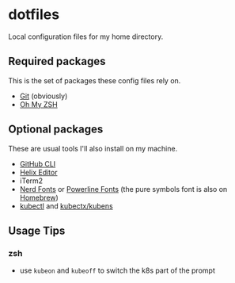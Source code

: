 # dotfiles

Local configuration files for my home directory.

## Required packages

This is the set of packages these config files rely on.

* [Git](https://git-scm.com) (obviously)
* [Oh My ZSH](https://ohmyz.sh)

## Optional packages

These are usual tools I'll also install on my machine.

* [GitHub CLI](https://cli.github.com)
* [Helix Editor](https://helix-editor.com)
* iTerm2
* [Nerd Fonts](https://www.nerdfonts.com/) or [Powerline Fonts](https://github.com/powerline/fonts) (the pure symbols font is also on [Homebrew](https://formulae.brew.sh/cask/font-powerline-symbols))
* [kubectl](https://kubernetes.io/docs/tasks/tools/) and [kubectx/kubens](https://github.com/ahmetb/kubectx)

## Usage Tips

### zsh

* use `kubeon` and `kubeoff` to switch the k8s part of the prompt
